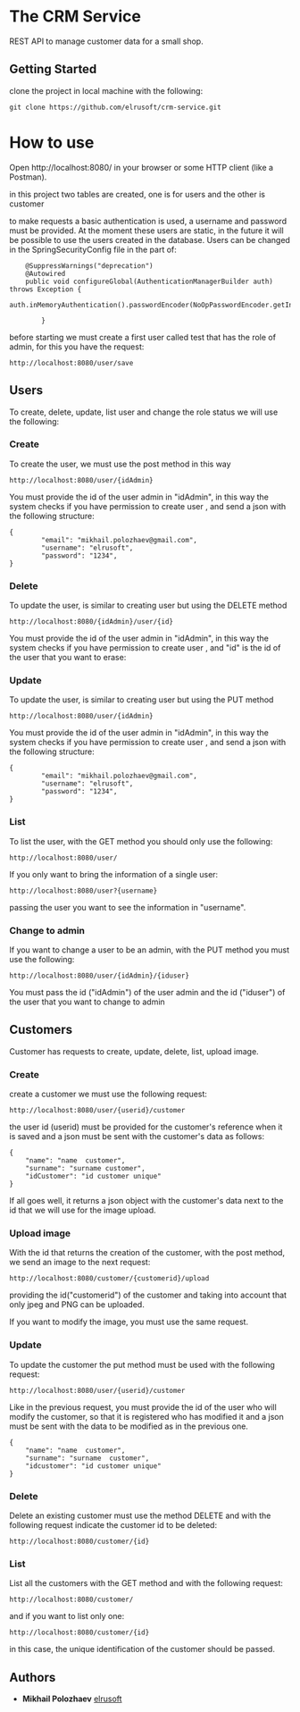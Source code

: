# The CRM Service

REST API to manage customer data for a small shop.


## Getting Started

clone the project in local machine  with the following:

```
git clone https://github.com/elrusoft/crm-service.git
```

# How to use


Open http://localhost:8080/ in your browser or some HTTP client (like a Postman).

in this project two tables are created, one is for users and the other is customer

to make requests a basic authentication is used, a username and password must be provided. At the moment these users are static, in the future it will be possible to use the users created in the database. Users can be changed in the SpringSecurityConfig file in the part of:

```
	@SuppressWarnings("deprecation")
	@Autowired
	public void configureGlobal(AuthenticationManagerBuilder auth) throws Exception {
				auth.inMemoryAuthentication().passwordEncoder(NoOpPasswordEncoder.getInstance()).withUser("root").password("123456").roles("ADMIN").and().withUser("user").password("123456").roles("USER");
				
        }
```	

before starting we must create a first user called test that has the role of admin, for this you have the request:

```
http://localhost:8080/user/save
```


## Users

To create, delete, update, list user and change the role status we will use the following:

### Create

To create the user, we must use the post method in this way

```
http://localhost:8080/user/{idAdmin}

```
You must provide the id of the user admin in "idAdmin", in this way the system checks if you have permission to create user , and send a json with the following structure:

```
{
        "email": "mikhail.polozhaev@gmail.com",
        "username": "elrusoft",
        "password": "1234",
}
```

### Delete

To update the user, is similar to creating user but using the DELETE method

```
http://localhost:8080/{idAdmin}/user/{id}

```
You must provide the id of the user admin in "idAdmin", in this way the system checks if you have permission to create user , and "id" is the id of the user that you want to erase:



### Update

To update the user, is similar to creating user but using the PUT method

```
http://localhost:8080/user/{idAdmin}

```
You must provide the id of the user admin in "idAdmin", in this way the system checks if you have permission to create user , and send a json with the following structure:

```
{
        "email": "mikhail.polozhaev@gmail.com",
        "username": "elrusoft",
        "password": "1234",
}
```

### List 

To list the user, with the GET method you should only use the following:

```
http://localhost:8080/user/
```

If you only want to bring the information of a single user:

```
http://localhost:8080/user?{username}
```
passing the user you want to see the information in "username".

### Change to admin

If you want to change a user to be an admin, with the PUT method  you must use the following:

```
http://localhost:8080/user/{idAdmin}/{iduser}
```

You must pass the id ("idAdmin") of the user admin and the id ("iduser") of the user that you want to change to admin


## Customers

Customer has requests to create, update, delete, list, upload image.

### Create 

create a customer we must use the following request:

```
http://localhost:8080/user/{userid}/customer
```
the user id (userid) must be provided for the customer's reference when it is saved and a json must be sent with the customer's data as follows:

```
{
    "name": "name  customer",
    "surname": "surname customer",
    "idCustomer": "id customer unique"
}
```
If all goes well, it returns a json object with the customer's data next to the id that we will use for the image upload.

### Upload image

With the id that returns the creation of the customer, with the post method, we send an image to the next request:

```
http://localhost:8080/customer/{customerid}/upload
```
providing the id("customerid") of the customer and taking into account that only jpeg and PNG can be uploaded.

If you want to modify the image, you must use the same request.

### Update

To update the customer the put method must be used with the following request:

```
http://localhost:8080/user/{userid}/customer
```
Like in the previous request, you must provide the id of the user who will modify the customer, so that it is registered who has modified it and a json must be sent with the data to be modified as in the previous one.

```
{
 	"name": "name  customer",
 	"surname": "surname  customer",
   	"idcustomer": "id customer unique"
}
```

### Delete

Delete an existing customer must use the method DELETE and with the following request indicate the customer id to be deleted:

```
http://localhost:8080/customer/{id}
```

### List

List all the customers with the GET method and with the following request:

```
http://localhost:8080/customer/
```
and if you want to list only one:

```
http://localhost:8080/customer/{id}
```
in this case, the unique identification of the customer should be passed.


## Authors

* **Mikhail Polozhaev**  [elrusoft](https://github.com/elrusoft)
